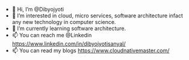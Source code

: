 - 👋 Hi, I’m @Dibyojyoti
- 👀 I’m interested in cloud, micro services, software architecture infact any new technology in computer science.
- 🌱 I’m currently learning software architecture.
- 📫 You can reach me @Linkedin https://www.linkedin.com/in/dibyojyotisanyal/
- 📫 You can read my blogs https://www.cloudnativemaster.com/


<!---
Dibyojyoti/Dibyojyoti is a ✨ special ✨ repository because its `README.md` (this file) appears on your GitHub profile.
You can click the Preview link to take a look at your changes.
--->
